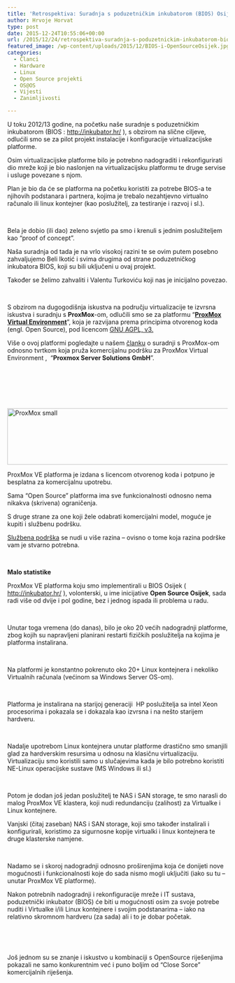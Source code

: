 ```yaml
---
title: 'Retrospektiva: Suradnja s poduzetničkim inkubatorom (BIOS) Osijek : Implementacija infrastrukture potrebne za virtualizacijsku platformu'
author: Hrvoje Horvat
type: post
date: 2015-12-24T10:55:06+00:00
url: /2015/12/24/retrospektiva-suradnja-s-poduzetnickim-inkubatorom-bios-osijek-implementacija-infrastrukture-potrebne-za-virtualizacijsku-platformu/
featured_image: /wp-content/uploads/2015/12/BIOS-i-OpenSourceOsijek.jpg
categories:
  - Članci
  - Hardware
  - Linux
  - Open Source projekti
  - OS@OS
  - Vijesti
  - Zanimljivosti

---
```

U toku 2012/13 godine, na početku naše suradnje s poduzetničkim inkubatorom (BIOS : <http://inkubator.hr/> ), s obzirom na slične ciljeve, odlućili smo se za pilot projekt instalacije i konfiguracije virtualizacijske platforme.

Osim virtualizacijske platforme bilo je potrebno nadograditi i rekonfigurirati dio mreže koji je bio naslonjen na virtualizacijsku platformu te druge servise i usluge povezane s njom.

Plan je bio da će se platforma na početku koristiti za potrebe BIOS-a te njihovih podstanara i partnera, kojima je trebalo nezahtjevno virtualno računalo ili linux kontejner (kao poslužitelj, za testiranje i razvoj i sl.).

&nbsp;

Bela je dobio (ili dao) zeleno svjetlo pa smo i krenuli s jednim poslužiteljem kao “proof of concept”.

Naša suradnja od tada je na vrlo visokoj razini te se ovim putem posebno zahvaljujemo Beli Ikotić i svima drugima od strane poduzetničkog inkubatora BIOS, koji su bili uključeni u ovaj projekt.

Također se želimo zahvaliti i Valentu Turkoviću koji nas je inicijalno povezao.

&nbsp;

S obzirom na dugogodišnja iskustva na području virtualizacije te izvrsna iskustva i suradnju s **ProxMox**-om, odlučili smo se za platformu “**[ProxMox Virtual Environment][1]**”, koja je razvijana prema principima otvorenog koda (engl. Open Source), pod licencom [GNU AGPL, v3.][2]

Više o ovoj platformi pogledajte u našem [članku][3] o suradnji s ProxMox-om odnosno tvrtkom koja pruža komercijalnu podršku za ProxMox Virtual Environment ,  “**Proxmox Server Solutions GmbH**”.

&nbsp;

&nbsp;

&nbsp;

<img class="alignnone wp-image-2050" src="https://i1.wp.com/www.opensource-osijek.org/wordpress/wp-content/uploads/2015/12/ProxMox-small.jpg?resize=807%2C129&#038;ssl=1" alt="ProxMox small" width="807" height="129" srcset="https://i1.wp.com/www.opensource-osijek.org/wordpress/wp-content/uploads/2015/12/ProxMox-small.jpg?w=1154&ssl=1 1154w, https://i1.wp.com/www.opensource-osijek.org/wordpress/wp-content/uploads/2015/12/ProxMox-small.jpg?resize=150%2C24&ssl=1 150w, https://i1.wp.com/www.opensource-osijek.org/wordpress/wp-content/uploads/2015/12/ProxMox-small.jpg?resize=300%2C48&ssl=1 300w, https://i1.wp.com/www.opensource-osijek.org/wordpress/wp-content/uploads/2015/12/ProxMox-small.jpg?resize=768%2C123&ssl=1 768w, https://i1.wp.com/www.opensource-osijek.org/wordpress/wp-content/uploads/2015/12/ProxMox-small.jpg?resize=1024%2C164&ssl=1 1024w" sizes="(max-width: 807px) 100vw, 807px" data-recalc-dims="1" />

ProxMox VE platforma je izdana s licencom otvorenog koda i potpuno je besplatna za komercijalnu upotrebu.

Sama &#8220;Open Source&#8221; platforma ima sve funkcionalnosti odnosno nema nikakva (skrivena) ograničenja.

S druge strane za one koji žele odabrati komercijalni model, moguće je kupiti i službenu podršku.

[Službena podrška][4] se nudi u više razina &#8211; ovisno o tome koja razina podrške vam je stvarno potrebna.

&nbsp;

**Malo statistike**

ProxMox VE platforma koju smo implementirali u BIOS Osijek ( <http://inkubator.hr/> ), volonterski, u ime inicijative **Open Source Osijek**, sada radi više od dvije i pol godine, bez i jednog ispada ili problema u radu.

&nbsp;

Unutar toga vremena (do danas), bilo je oko 20 većih nadogradnji platforme, zbog kojih su napravljeni planirani restarti fizičkih poslužitelja na kojima je platforma instalirana.

&nbsp;

Na platformi je konstantno pokrenuto oko 20+ Linux kontejnera i nekoliko Virtualnih računala (većinom sa Windows Server OS-om).

&nbsp;

Platforma je instalirana na starijoj generaciji  HP poslužitelja sa intel Xeon procesorima i pokazala se i dokazala kao izvrsna i na nešto starijem hardveru.

&nbsp;

Nadalje upotrebom Linux kontejnera unutar platforme drastično smo smanjili glad za hardverskim resursima u odnosu na klasičnu virtualizaciju. Virtualizaciju smo koristili samo u slučajevima kada je bilo potrebno koristiti NE-Linux operacijske sustave (MS Windows ili sl.)

&nbsp;

Potom je dodan još jedan poslužitelj te NAS i SAN storage, te smo narasli do malog ProxMox VE klastera, koji nudi redundanciju (zalihost) za Virtualke i Linux kontejnere.

Vanjski (čitaj zaseban) NAS i SAN storage, koji smo također instalirali i konfigurirali, koristimo za sigurnosne kopije virtualki i linux kontejnera te druge klasterske namjene.

&nbsp;

Nadamo se i skoroj nadogradnji odnosno proširenjima koja će donijeti nove mogućnosti i funkcionalnosti koje do sada nismo mogli uključiti (iako su tu &#8211; unutar ProxMox VE platforme).
  
Nakon potrebnih nadogradnji i rekonfiguracije mreže i IT sustava, poduzetnički inkubator (BIOS) će biti u mogućnosti osim za svoje potrebe nuditi i Virtualke i/ili Linux kontejnere i svojim podstanarima &#8211; iako na relativno skromnom hardveru (za sada) ali i to je dobar početak.

&nbsp;

&nbsp;

Još jednom su se znanje i iskustvo u kombinaciji s OpenSource riješenjima pokazali ne samo konkurentnim već i puno boljim od “Close Sorce” komercijalnih riješenja.

 [1]: http://proxmox.com/en/proxmox-ve
 [2]: http://www.gnu.org/licenses/agpl-3.0.en.html
 [3]: https://www.opensource-osijek.org/wordpress/2015/12/24/proxmox-server-solutions-gmbh-je-postao-tehnoloski-partner-inicijative-open-source-osijek/
 [4]: http://proxmox.com/en/proxmox-ve/pricing